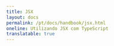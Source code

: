 ```yaml
---
title: JSX
layout: docs
permalink: /pt/docs/handbook/jsx.html
oneline: Utilizando JSX com TypeScript
translatable: true
---
```

